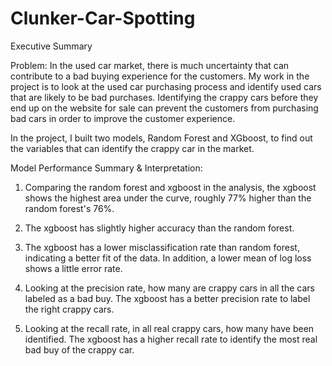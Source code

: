 # Clunker-Car-Spotting

Executive Summary

Problem:
In the used car market, there is much uncertainty that can contribute to a bad buying experience for the customers. My work in the project is to look at the used car purchasing process and identify used cars that are likely to be bad purchases. Identifying the crappy cars before they end up on the website for sale can prevent the customers from purchasing bad cars in order to improve the customer experience. 

In the project, I built two models, Random Forest and XGboost, to find out the variables that can identify the crappy car in the market. 

Model Performance Summary & Interpretation:
1.	Comparing the random forest and xgboost in the analysis, the xgboost shows the highest area under the curve, roughly 77% higher than the random forest's 76%.

2.	The xgboost has slightly higher accuracy than the random forest. 

3.	The xgboost has a lower misclassification rate than random forest, indicating a better fit of the data. In addition, a lower mean of log loss shows a little error rate.

4.	Looking at the precision rate, how many are crappy cars in all the cars labeled as a bad buy. The xgboost has a better precision rate to label the right crappy cars.

5.	Looking at the recall rate, in all real crappy cars, how many have been identified. The xgboost has a higher recall rate to identify the most real bad buy of the crappy car.
